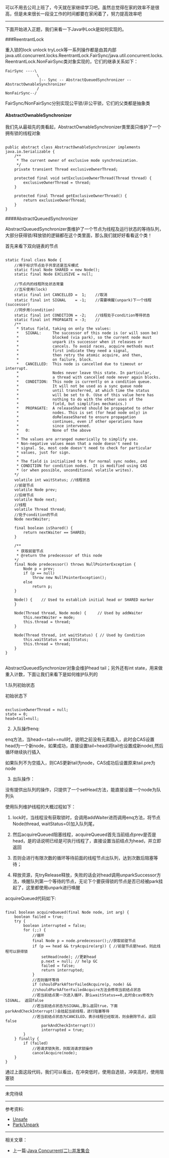 <!--{layout:default title:Java Concurrent(三)::Lock详解}-->

可以不用去公司上班了，今天就在家继续学习吧。虽然总觉得在家的效率不是很高，但是未来很长一段没工作的时间都要在家闲着了，努力提高效率吧

--------------------------------------

下面开始进入正题，我们来看一下Java中Lock是如何实现的。

###ReentrantLock

重入锁的lock unlock tryLock等一系列操作都是由其内部java.util.concurrent.locks.ReentrantLock.FairSync/java.util.concurrent.locks.ReentrantLock.NonFairSync类对象实现的，它们的继承关系如下：
<pre class="language-sh"><code>FairSync ----\
              \
			   |-- Sync -- AbstractQueuedSynchronizer -- AbstractOwnableSynchronizer 
              /
NonFairSync--/</code>
</pre>

FairSync/NonFairSync分别实现公平锁/非公平锁，它们的父类都是抽象类

#### AbstractOwnableSynchronizer

我们先从最祖先的类看起，AbstractOwnableSynchronizer类里面只维护了一个拥有锁的线程对象

<pre class="language-java line-numbers">
<code>
public abstract class AbstractOwnableSynchronizer implements java.io.Serializable {
	/**
     * The current owner of exclusive mode synchronization.
     */
    private transient Thread exclusiveOwnerThread;
	
	protected final void setExclusiveOwnerThread(Thread thread) {
        exclusiveOwnerThread = thread;
    }
	
	protected final Thread getExclusiveOwnerThread() {
        return exclusiveOwnerThread;
    }
}</code>
</pre>

####AbstractQueuedSynchronizer

AbstractQueuedSynchronizer类维护了一个节点为线程及运行状态的等待队列，大部分获得锁/释放锁的逻辑都在这个类里面，那么我们就好好看看这个类！

首先来看下双向链表的节点

<pre class="language-java line-numbers">
<code>
static final class Node {
	//用于标识节点处于共享还是互斥模式
    static final Node SHARED = new Node();
    static final Node EXCLUSIVE = null;

    //节点内的线程所处状态常量
	//互斥使用(lock)
    static final int CANCELLED =  1;	//取消
    static final int SIGNAL    = -1;	//需要唤醒(unpark)下一个线程(successor)
	//同步用(condition)
    static final int CONDITION = -2;	//线程处于condition等待状态
    static final int PROPAGATE = -3;	//
	/**
     * Status field, taking on only the values:
     *   SIGNAL:     The successor of this node is (or will soon be)
     *               blocked (via park), so the current node must
     *               unpark its successor when it releases or
     *               cancels. To avoid races, acquire methods must
     *               first indicate they need a signal,
     *               then retry the atomic acquire, and then,
     *               on failure, block.
     *   CANCELLED:  This node is cancelled due to timeout or interrupt.
     *               Nodes never leave this state. In particular,
     *               a thread with cancelled node never again blocks.
     *   CONDITION:  This node is currently on a condition queue.
     *               It will not be used as a sync queue node
     *               until transferred, at which time the status
     *               will be set to 0. (Use of this value here has
     *               nothing to do with the other uses of the
     *               field, but simplifies mechanics.)
     *   PROPAGATE:  A releaseShared should be propagated to other
     *               nodes. This is set (for head node only) in
     *               doReleaseShared to ensure propagation
     *               continues, even if other operations have
     *               since intervened.
     *   0:          None of the above
     *
     * The values are arranged numerically to simplify use.
     * Non-negative values mean that a node doesn't need to
     * signal. So, most code doesn't need to check for particular
     * values, just for sign.
     *
     * The field is initialized to 0 for normal sync nodes, and
     * CONDITION for condition nodes.  It is modified using CAS
     * (or when possible, unconditional volatile writes).
    */
    volatile int waitStatus; //线程状态
	//前驱节点
    volatile Node prev;
	//后继节点
    volatile Node next;
	//线程
    volatile Thread thread;
	//处于condition的节点
    Node nextWaiter;

    final boolean isShared() {
        return nextWaiter == SHARED;
    }

    /**
     * 获取前驱节点
     * @return the predecessor of this node
    */
    final Node predecessor() throws NullPointerException {
        Node p = prev;
        if (p == null)
            throw new NullPointerException();
        else
            return p;
    }

    Node() {    // Used to establish initial head or SHARED marker
    }

    Node(Thread thread, Node mode) {     // Used by addWaiter
        this.nextWaiter = mode;
        this.thread = thread;
    }

    Node(Thread thread, int waitStatus) { // Used by Condition
        this.waitStatus = waitStatus;
        this.thread = thread;
    }
}
</code>
</pre>

AbstractQueuedSynchronizer对象会维护head tail；另外还有int state，用来做重入计数，下面让我们来看下是如何维护队列的

1.队列初始状态

初始状态下

<pre class="language-java">
<code>
exclusiveOwnerThread = null;
state = 0; 
head=tail=null;</code>
</pre>

2. 入队操作enq:

enq方法，当head==tail==null时，说明之前没有元素插入，此时会CAS设置head为一个新node，如果成功，直接设置tail=head(将tail也设置成新node),然后循环继续执行插入

如果队列不为空插入，则CAS更新tail为node，CAS成功后设置原来tail.pre为node

3. 出队操作：

没有提供出队列的操作，只提供了一个setHead方法，能直接设置一个node为队列头

使用队列维护线程的大概过程如下：

1. lock时，当线程没有获取锁时，会调用addWaiter进而调用enq方法，将节点Node(thread, waitStatus=0)加入队列尾，

2. 然后acquireQueued阻塞线程，acquireQueued首先当前结点prev是否是head，是的话说明已经是可执行线程了，直接设置当前结点为head，并立即返回

3. 否则会进行有限次数的循环等待前面的线程节点出队列，达到次数后阻塞等待；

4. 释放资源，先tryRelease释放，失败的话会对head调用unparkSuccessor方法，唤醒队列第一个等待的节点，无论下个要获得锁的节点是否已经被park挂起了，这里都使用unpark进行唤醒

acquireQueued代码如下:

<pre class="language-java line-numbers">
<code>
final boolean acquireQueued(final Node node, int arg) {
    boolean failed = true;
    try {
        boolean interrupted = false;
        for (;;) {
			//循环
            final Node p = node.predecessor();//获取前驱节点
            if (p == head && tryAcquire(arg)) { //前驱节点是head，则此线程可以获得锁
                setHead(node); //更新head
                p.next = null; // help GC
                failed = false;
                return interrupted;
            } 
			//否则循环等待
            if (shouldParkAfterFailedAcquire(p, node) && 
			//shouldParkAfterFailedAcquire方法会修改当前结点状态
			//若当前结点第一次进入循环，那么waitStatus==0,此时会cas修改为SIGNAL， 返回false
			//若当前结点状态为SIGNAL,那么返回true，下面parkAndCheckInterrupt()会挂起当前线程，进行阻塞等待
			//若当前结点状态为CANCELED，表示线程已经取消，则会删除节点，返回false
                parkAndCheckInterrupt())
                interrupted = true;
        }
    } finally {
        if (failed)
		    //若请求锁失败，则取消请求锁操作
            cancelAcquire(node);
    }
}</code>
</pre>
通过上面这段代码，我们可以看出，在冲突低时，使用自选锁，冲突高时，使用阻塞锁


------------

未完待续

------------

参考资料:

* [Unsafe](http://ifeve.com/sun-misc-unsafe/)
* [Park/Unpark](http://blog.csdn.net/hengyunabc/article/details/28126139)

-------
相关文章：

* 上一篇:[Java Concurrent(二)::并发集合](../2015-10-27/java_concurrent01.html)